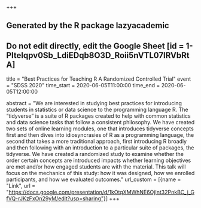 +++
## Generated by the R package lazyacademic
## Do not edit directly, edit the Google Sheet [id = 1-PItelqpv0Sb_LdiEDqb8O3D_Roii5nVTL07IRVbRtA]
title = "Best Practices for Teaching R 
A Randomized Controlled Trial"
event = "SDSS 2020"
time_start = 2020-06-05T11:00:00
time_end = 2020-06-05T12:00:00

abstract = "We are interested in studying best practices for introducing students in statistics or data science to the programming language R. The “tidyverse” is a suite of R packages created to help with common statistics and data science tasks that follow a consistent philosophy. We have created two sets of online learning modules, one that introduces tidyverse concepts first and then dives into idiosyncrasies of R as a programming language, the second that takes a more traditional approach, first introducing R broadly and then following with an introduction to a particular suite of packages, the tidyverse. We have created a randomized study to examine whether the order certain concepts are introduced impacts whether learning objectives are met and/or how engaged students are with the material. This talk will focus on the mechanics of this study: how it was designed, how we enrolled participants, and how we evaluated outcomes."
url_custom = [{name = "Link", url = "https://docs.google.com/presentation/d/1kOtqXMWhNE6OjInt32PnkBC_j_GfVQ-rJKzFxOn29yM/edit?usp=sharing"}]
+++
